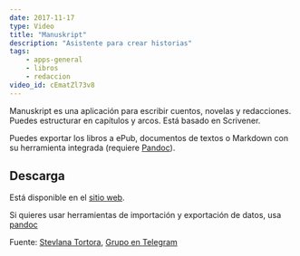 ```yaml
---
date: 2017-11-17
type: Video
title: "Manuskript"
description: "Asistente para crear historias"
tags:
    - apps-general
    - libros
    - redaccion
video_id: cEmatZl73v8
---
```


Manuskript es una aplicación para escribir cuentos, novelas y redacciones. Puedes estructurar en capítulos y arcos. Está basado en Scrivener.

Puedes exportar los libros a ePub, documentos de textos o Markdown con su herramienta integrada (requiere [Pandoc](https://pandoc.org/)).

## Descarga

Está disponible en el [sitio web](http://www.theologeek.ch/manuskript/download/).

Si quieres usar herramientas de importación y exportación de datos, usa [pandoc](https://packages.debian.org/search?keywords=pandoc)

Fuente: [Stevlana Tortora](https://www.youtube.com/channel/UC-5ykhLNjukKLoOjYf8D5tg), [Grupo en Telegram](https://t.me/deepinenespanol/125493)
